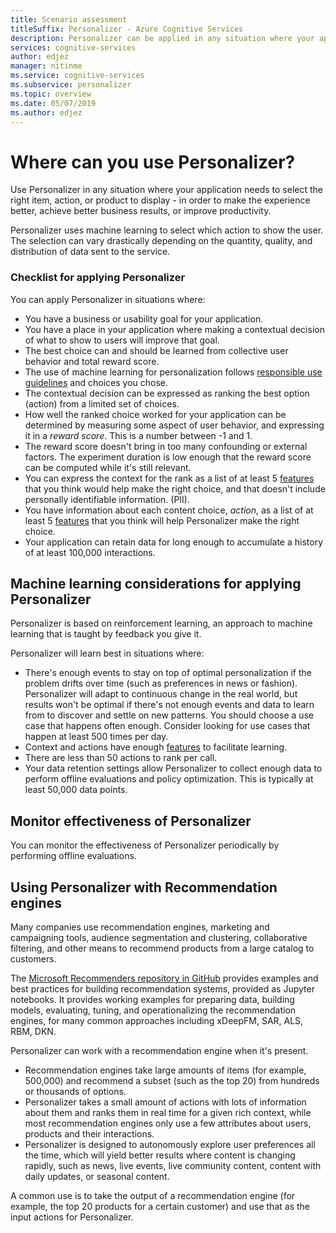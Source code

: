 ```yaml
---
title: Scenario assessment
titleSuffix: Personalizer - Azure Cognitive Services
description: Personalizer can be applied in any situation where your application can select the right item, action, or product to display - in order to make the experience better, achieve better business results, or improve productivity.
services: cognitive-services
author: edjez
manager: nitinme
ms.service: cognitive-services
ms.subservice: personalizer
ms.topic: overview
ms.date: 05/07/2019
ms.author: edjez
---
```

# Where can you use Personalizer?

Use Personalizer in any situation where your application needs to select the right item, action, or product to display - in order to make the experience better, achieve better business results, or improve productivity. 

Personalizer uses machine learning to select which action to show the user. The selection can vary drastically depending on the quantity, quality, and distribution of data sent to the service.

### Checklist for applying Personalizer


You can apply Personalizer in situations where:

* You have a business or usability goal for your application.
* You have a place in your application where making a contextual decision of what to show to users will improve that goal.
* The best choice can and should be learned from collective user behavior and total reward score.
* The use of machine learning for personalization follows [responsible use guidelines](ethics-and-responsible-use.md) and choices you chose.
* The contextual decision can be expressed as ranking the best option (action) from a limited set of choices.
* How well the ranked choice worked for your application can be determined by measuring some aspect of user behavior, and expressing it in a _reward score_. This is a number between -1 and 1.
* The reward score doesn't bring in too many confounding or external factors. The experiment duration is low enough that the reward score can be computed while it's still relevant.
* You can express the context for the rank as a list of at least 5 [features](concepts-features.md) that you think would help make the right choice, and that doesn't include personally identifiable information. (PII).
* You have information about each content choice, _action_, as a list of at least 5 [features](concepts-features.md) that you think will help Personalizer make the right choice.
* Your application can retain data for long enough to accumulate a history of at least 100,000 interactions.

## Machine learning considerations for applying Personalizer

Personalizer is based on reinforcement learning, an approach to machine learning that is taught by feedback you give it. 

Personalizer will learn best in situations where:

* There's enough events to stay on top of optimal personalization if the problem drifts over time (such as preferences in news or fashion). Personalizer will adapt to continuous change in the real world, but results won't be optimal if there's not enough events and data to learn from to discover and settle on new patterns. You should choose a use case that happens often enough. Consider looking for use cases that happen at least 500 times per day.
* Context and actions have enough  [features](concepts-features.md) to facilitate learning.
* There are less than 50 actions to rank per call.
* Your data retention settings allow Personalizer to collect enough data to perform offline evaluations and policy optimization. This is typically at least 50,000 data points.

## Monitor effectiveness of Personalizer

You can monitor the effectiveness of Personalizer periodically by performing offline evaluations.

## Using Personalizer with Recommendation engines

Many companies use recommendation engines, marketing and campaigning tools, audience segmentation and clustering, collaborative filtering, and other means to recommend products from a large catalog to customers.

The [Microsoft Recommenders repository in GitHub](https://github.com/Microsoft/Recommenders) provides examples and best practices for building recommendation systems, provided as Jupyter notebooks. It provides working examples for preparing data, building models, evaluating, tuning, and operationalizing the recommendation engines, for many common approaches including xDeepFM, SAR, ALS, RBM, DKN.

Personalizer can work with a recommendation engine when it's present.

* Recommendation engines take large amounts of items (for example, 500,000) and recommend a subset (such as the top 20) from hundreds or thousands of options.
* Personalizer takes a small amount of actions with lots of information about them and ranks them in real time for a given rich context, while most recommendation engines only use a few attributes about users, products and their interactions.
* Personalizer is designed to autonomously explore user preferences all the time, which will yield better results where content is changing rapidly, such as news, live events, live community content, content with daily updates, or seasonal content.

A common use is to take the output of a recommendation engine (for example, the top 20 products for a certain customer) and use that as the input actions for Personalizer.
